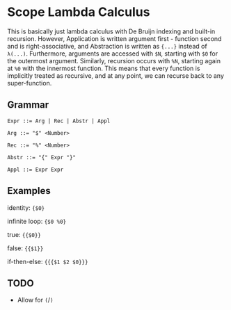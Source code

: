 # Scope Lambda Calculus

This is basically just lambda calculus with De Bruijn indexing and built-in recursion. However, Application is written argument first - function second and is right-associative, and Abstraction is written as `{...}` instead of `λ(...)`. Furthermore, arguments are accessed with `$N`, starting with `$0` for the outermost argument. Similarly, recursion occurs with `%N`, starting again at `%0` with the innermost function. This means that every function is implicitly treated as recursive, and at any point, we can recurse back to any super-function.

## Grammar

```ebnf
Expr ::= Arg | Rec | Abstr | Appl

Arg ::= "$" <Number>

Rec ::= "%" <Number>

Abstr ::= "{" Expr "}"

Appl ::= Expr Expr
```

## Examples

identity: `{$0}`

infinite loop: `{$0 %0}`

true: `{{$0}}`

false: `{{$1}}`

if-then-else: `{{{$1 $2 $0}}}`

## TODO

- Allow for `(`/`)`

